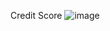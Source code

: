 Credit Score
![image](https://user-images.githubusercontent.com/36439883/117082968-2fc7fa80-ad61-11eb-84e2-b06aaeb4559a.png)
